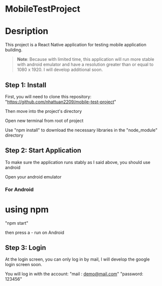 # MobileTestProject

# Desription 
This project is a React Native application for testing mobile application building.

>**Note**: Because with limited time, this application will run more stable with android emulator and have a resolution greater than or equal to 1080 x 1920. I will develop additional soon.

## Step 1: Install

First, you will need to clone this repository: "https://github.com/nhattuan2209/mobile-test-project"

Then move into the project's directory

Open new terminal from root of project

Use "npm install" to download the necessary libraries in the "node_module" directory


## Step 2: Start Application

To make sure the application runs stably as I said above, you should use android

Open your android emulator

### For Android

# using npm
"npm start"

then press a - run on Android

## Step 3: Login
At the login screen, you can only log in by mail, I will develop the google login screen soon.

You will log in with the account: 
"mail    :  demo@mail.com"
"password:  123456"